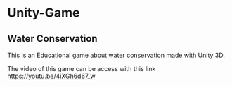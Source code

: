 # Unity-Game

## Water Conservation

This is an Educational game about water conservation made with Unity 3D.

The video of this game can be access with this link https://youtu.be/4iXGh6d67_w
